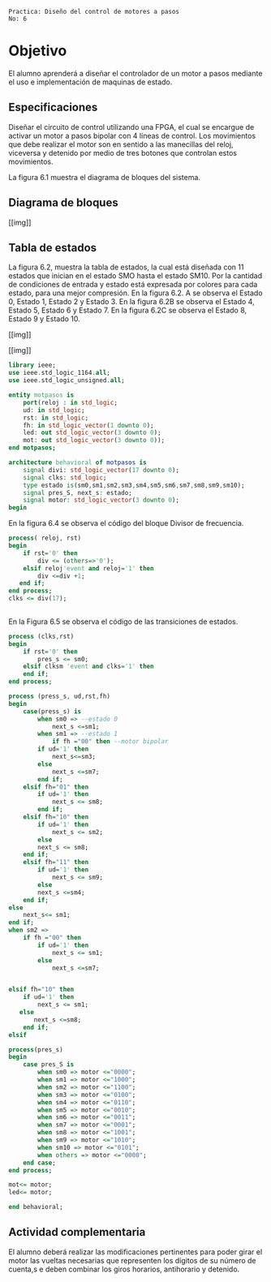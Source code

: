 ```
Practica: Diseño del control de motores a pasos
No: 6
```

# Objetivo

El alumno aprenderá a diseñar el controlador de un motor a pasos mediante el uso e implementación de maquinas de estado.

## Especificaciones

Diseñar el circuito de control  utilizando una FPGA, el cual se encargue de activar un motor a pasos bipolar con 4 líneas de control. Los movimientos que debe realizar el motor son en sentido a las manecillas del reloj, viceversa y detenido por medio de tres botones que controlan estos movimientos.

La figura 6.1 muestra el diagrama de bloques del sistema.

## Diagrama de bloques

[[img]]

## Tabla de estados

La figura 6.2, muestra la tabla de estados, la cual está diseñada con 11 estados que inician en el estado SMO hasta el estado SM10. Por la cantidad de condiciones de entrada y estado está expresada por colores para cada estado, para una mejor compresión. En la figura 6.2. A se observa el Estado 0, Estado 1, Estado 2 y Estado 3. En la figura 6.2B se observa el Estado 4, Estado 5, Estado 6 y Estado 7. En la figura 6.2C se observa el Estado 8, Estado 9 y Estado 10.

[[img]]



[[img]]



```vhdl
library ieee;
use ieee.std_logic_1164.all;
use ieee.std_logic_unsigned.all;

entity motpasos is
	port(reloj : in std_logic;
	ud: in std_logic;
	rst: in std_logic;
	fh: in std_logic_vector(1 downto 0);
	led: out std_logic_vector(3 downto 0);
	mot: out std_logic_vector(3 downto 0));
end motpasos;

architecture behavioral of motpasos is
	signal divi: std_logic_vector(17 downto 0);
	signal clks: std_logic;
	type estado is(sm0,sm1,sm2,sm3,sm4,sm5,sm6,sm7,sm8,sm9,sm10);
	signal pres_S, next_s: estado;
	signal motor: std_logic_vector(3 downto 0);
begin
```

En la figura 6.4 se observa el código del bloque Divisor de frecuencia.

```vhdl
process( reloj, rst)
begin
	if rst='0' then
        div <= (others=>'0');
    elsif reloj'event and reloj='1' then
        div <=div +1;
   end if;
end process;
clks <= div(17);
      
```

En la Figura 6.5 se observa el código de las transiciones de estados.

```vhdl
process (clks,rst)
begin
	if rst='0' then
		pres_s <= sm0;
	elsif clksm	'event and clks='1' then
	end if;
end process;

process (press_s, ud,rst,fh)
begin
	case(press_s) is
		when sm0 => --estado 0
			next_s <=sm1;
		when sm1 => --estado 1
			if fh ="00" then --motor bipolar
		if ud='1' then
			next_s<=sm3;
		else
			next_s <=sm7;
		end if;
	elsif fh="01" then
		if ud='1' then
			next_s <= sm8;
		end if;
	elsif fh="10" then
		if ud='1' then
			next_s <= sm2;
		else
		next_s <= sm8;
	end if;
	elsif fh="11" then
		if ud='1' then
			next_s <= sm9;
		else
		next_s <=sm4;
	end if;
else
	next_s<= sm1;
end if;
when sm2 =>
	if fh ="00" then
		if ud='1' then 
			next_s <= sm1;
		else
			next_s <=sm7;
```

```vhdl

```



```vhdl
elsif fh="10" then
    if ud='1' then
        next_s <= sm1;
   else
       next_s <=sm8;
    end if;
elsif
```



```vhdl
process(pres_s)
begin
	case pres_S is
		when sm0 => motor <="0000";
		when sm1 => motor <="1000";
		when sm2 => motor <="1100";
		when sm3 => motor <="0100";
		when sm4 => motor <="0110";
		when sm5 => motor <="0010";
		when sm6 => motor <="0011";
		when sm7 => motor <="0001";
		when sm8 => motor <="1001";
		when sm9 => motor <="1010";
		when sm10 => motor <="0101";
		when others => motor <="0000";
	end case;
end process;

mot<= motor;
led<= motor;

end behavioral;
```



## Actividad complementaria

El alumno deberá realizar las modificaciones pertinentes para poder girar el motor las vueltas necesarias que representen los dígitos de su número de cuenta,s e deben combinar los giros horarios, antihorario y detenido.
